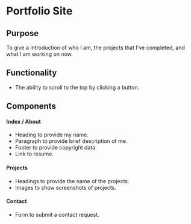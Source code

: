 # Portfolio Site

## Purpose
To give a introduction of who I am, the projects that I've completed, and what I am working on now.

## Functionality
* The ability to scroll to the top by clicking a button.

## Components
#### Index / About
* Heading to provide my name.
* Paragraph to provide brief description of me.
* Footer to provide copyright data.
* Link to resume.

#### Projects
* Headings to provide the name of the projects.
* Images to show screenshots of projects.

#### Contact
* Form to submit a contact request.


